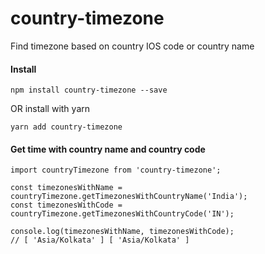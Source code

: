 # country-timezone
Find timezone based on country IOS code or country name

#### Install
```
npm install country-timezone --save
```
OR install with yarn
```
yarn add country-timezone
```

#### Get time with country name and country code
```
import countryTimezone from 'country-timezone';

const timezonesWithName = countryTimezone.getTimezonesWithCountryName('India');
const timezonesWithCode = countryTimezone.getTimezonesWithCountryCode('IN');

console.log(timezonesWithName, timezonesWithCode);
// [ 'Asia/Kolkata' ] [ 'Asia/Kolkata' ]
```
